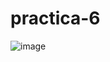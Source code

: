# practica-6
![image](https://github.com/Eliseo-rodriguez-gamez/practica-6/assets/148777336/e39270fc-33a0-4cce-a3e3-db7ef1309485)
